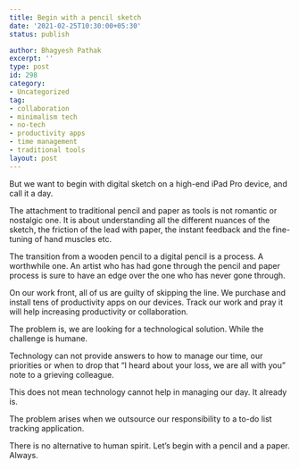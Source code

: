 ```yaml
---
title: Begin with a pencil sketch
date: '2021-02-25T10:30:00+05:30'
status: publish

author: Bhagyesh Pathak
excerpt: ''
type: post
id: 298
category:
- Uncategorized
tag:
- collaboration
- minimalism tech
- no-tech
- productivity apps
- time management
- traditional tools
layout: post
---
```


But we want to begin with digital sketch on a high-end iPad Pro device, and call it a day.

The attachment to traditional pencil and paper as tools is not romantic or nostalgic one. It is about understanding all the different nuances of the sketch, the friction of the lead with paper, the instant feedback and the fine-tuning of hand muscles etc.

The transition from a wooden pencil to a digital pencil is a process. A worthwhile one. An artist who has had gone through the pencil and paper process is sure to have an edge over the one who has never gone through.

On our work front, all of us are guilty of skipping the line. We purchase and install tens of productivity apps on our devices. Track our work and pray it will help increasing productivity or collaboration.

The problem is, we are looking for a technological solution. While the challenge is humane.

Technology can not provide answers to how to manage our time, our priorities or when to drop that “I heard about your loss, we are all with you” note to a grieving colleague.

This does not mean technology cannot help in managing our day. It already is.

The problem arises when we outsource our responsibility to a to-do list tracking application.

There is no alternative to human spirit. Let’s begin with a pencil and a paper. Always.

